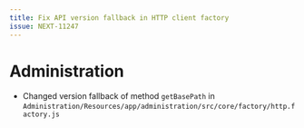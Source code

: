 ```yaml
---
title: Fix API version fallback in HTTP client factory
issue: NEXT-11247
---
```

# Administration
*  Changed version fallback of method `getBasePath` in `Administration/Resources/app/administration/src/core/factory/http.factory.js`
